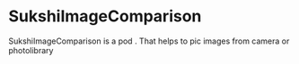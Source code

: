 # SukshiImageComparison
SukshiImageComparison is a pod . That helps to pic images from camera or photolibrary
